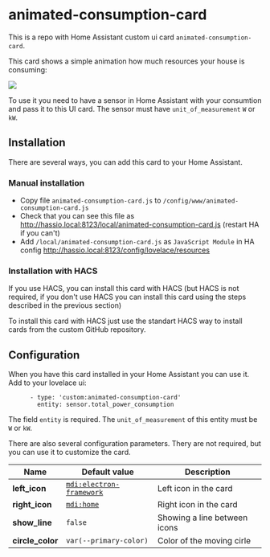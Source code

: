 # animated-consumption-card

This is a repo with Home Assistant custom ui card `animated-consumption-card`.

This card shows a simple animation how much resources your house is consuming:

![](https://user-images.githubusercontent.com/47263/80096346-18f9a000-8572-11ea-816b-c07a2871ddd6.gif)

To use it you need to have a sensor in Home Assistant with your consumtion and pass it
to this UI card. The sensor must have `unit_of_measurement` `W` or `kW`.

## Installation

There are several ways, you can add this card to your Home Assistant.

### Manual installation

 * Copy file `animated-consumption-card.js` to `/config/www/animated-consumption-card.js`
 * Check that you can see this file as http://hassio.local:8123/local/animated-consumption-card.js (restart HA if you can't)
 * Add `/local/animated-consumption-card.js` as `JavaScript Module` in HA config http://hassio.local:8123/config/lovelace/resources

### Installation with HACS

If you use HACS, you can install this card with HACS (but HACS is not required,
if you don't use HACS you can install this card using the steps described in the previous section)

To install this card with HACS just use the standart HACS way to install
cards from the custom GitHub repository.

## Configuration

When you have this card installed in your Home Assistant you can use it. Add to your
lovelace ui:

```
      - type: 'custom:animated-consumption-card'
        entity: sensor.total_power_consumption
```

The field `entity` is required. The `unit_of_measurement` of this entity must be `W` or `kW`.

There are also several configuration parameters. Thery are not required,
but you can use it to customize the card.

| Name | Default value | Description |
| --- | --- | --- |
| **left_icon** | [`mdi:electron-framework`](https://mdi.bessarabov.com/icon/electron-framework) | Left icon in the card |
| **right_icon** | [`mdi:home`](https://mdi.bessarabov.com/icon/home) | Right icon in the card |
| **show_line** | `false` | Showing a line between icons |
| **circle_color** | `var(--primary-color)` | Color of the moving cirle |

